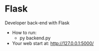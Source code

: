 # Flask
Developer back-end with Flask
- How to run: 
  - py backend.py
- Your web start at: http://127.0.0.1:5000/
